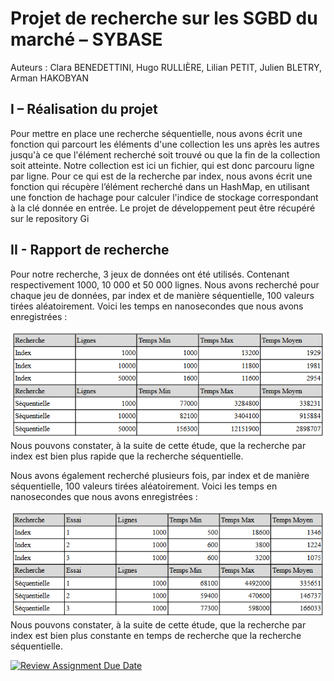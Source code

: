 # Projet de recherche sur les SGBD du marché – SYBASE
Auteurs : Clara BENEDETTINI,
Hugo RULLIÈRE,
Lilian PETIT,
Julien BLETRY,
Arman HAKOBYAN

## I – Réalisation du projet
Pour mettre en place une recherche séquentielle, nous avons écrit une fonction qui parcourt les
éléments d'une collection les uns après les autres jusqu'à ce que l'élément recherché soit trouvé ou
que la fin de la collection soit atteinte. Notre collection est ici un fichier, qui est donc parcouru ligne
par ligne.
Pour ce qui est de la recherche par index, nous avons écrit une fonction qui récupère l’élément
recherché dans un HashMap, en utilisant une fonction de hachage pour calculer l'indice de stockage
correspondant à la clé donnée en entrée.
Le projet de développement peut être récupéré sur le repository Gi

## II - Rapport de recherche
Pour notre recherche, 3 jeux de données ont été utilisés. Contenant respectivement 1000, 10 000 et
50 000 lignes. Nous avons recherché pour chaque jeu de données, par index et de manière
séquentielle, 100 valeurs tirées aléatoirement. Voici les temps en nanosecondes que nous avons
enregistrées :

![tab1](./tab1.png)
Nous pouvons constater, à la suite de cette étude, que la recherche par index est bien plus rapide que
la recherche séquentielle.

Nous avons également recherché plusieurs fois, par index et de manière séquentielle, 100 valeurs
tirées aléatoirement. Voici les temps en nanosecondes que nous avons enregistrées :

![tab2](./tab2.png)
Nous pouvons constater, à la suite de cette étude, que la recherche par index est bien plus constante
en temps de recherche que la recherche séquentielle.

[![Review Assignment Due Date](https://classroom.github.com/assets/deadline-readme-button-8d59dc4de5201274e310e4c54b9627a8934c3b88527886e3b421487c677d23eb.svg)](https://classroom.github.com/a/q8y1nG-i)
